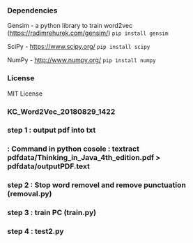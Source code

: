 ### Dependencies
Gensim - a python library to train word2vec (https://radimrehurek.com/gensim/)
`pip install gensim`

SciPy - https://www.scipy.org/
`pip install scipy`

NumPy - http://www.numpy.org/
`pip install numpy`

### License
MIT License

### KC_Word2Vec_20180829_1422
### step 1    : output pdf into txt
###           : Command in python cosole  : textract pdfdata/Thinking_in_Java_4th_edition.pdf > pdfdata/outputPDF.text
### step 2    : Stop word removel and remove punctuation (removal.py)
### step 3    : train PC (train.py)
### step 4    : test2.py

<!--

Setup atom

Run:
git config --global user.email "you@example.com"
git config --global user.name "Your Name"

[remote "origin"]
	url = https://github.com/KwokCK/KC_Word2Vec.git

[branch "master"]
	remote = origin

git pull or git pull --allow-unrelated-histories
git push
-->
